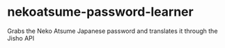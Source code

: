 # nekoatsume-password-learner
Grabs the Neko Atsume Japanese password and translates it through the Jisho API
